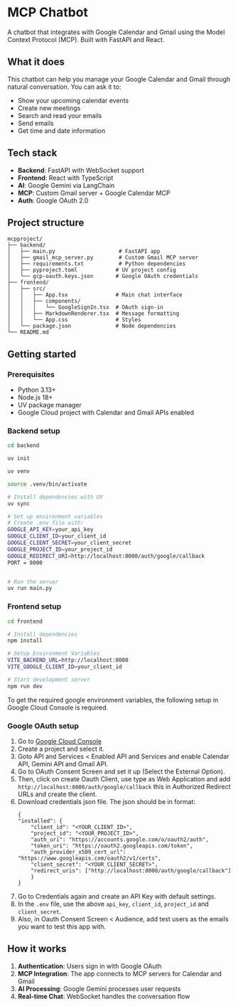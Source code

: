 # MCP Chatbot

A chatbot that integrates with Google Calendar and Gmail using the Model Context Protocol (MCP). Built with FastAPI and React.

## What it does

This chatbot can help you manage your Google Calendar and Gmail through natural conversation. You can ask it to:
- Show your upcoming calendar events
- Create new meetings
- Search and read your emails
- Send emails
- Get time and date information

## Tech stack

- **Backend**: FastAPI with WebSocket support
- **Frontend**: React with TypeScript
- **AI**: Google Gemini via LangChain
- **MCP**: Custom Gmail server + Google Calendar MCP
- **Auth**: Google OAuth 2.0

## Project structure

```
mcpproject/
├── backend/
│   ├── main.py                    # FastAPI app
│   ├── gmail_mcp_server.py        # Custom Gmail MCP server
│   ├── requirements.txt           # Python dependencies
│   ├── pyproject.toml            # UV project config
│   └── gcp-oauth.keys.json       # Google OAuth credentials
├── frontend/
│   ├── src/
│   │   ├── App.tsx               # Main chat interface
│   │   ├── components/
│   │   │   └── GoogleSignIn.tsx  # OAuth sign-in
│   │   ├── MarkdownRenderer.tsx  # Message formatting
│   │   └── App.css               # Styles
│   └── package.json              # Node dependencies
└── README.md
```

## Getting started

### Prerequisites

- Python 3.13+
- Node.js 18+
- UV package manager
- Google Cloud project with Calendar and Gmail APIs enabled

### Backend setup

```bash
cd backend

uv init

uv venv

source .venv/bin/activate

# Install dependencies with UV
uv sync

# Set up environment variables
# Create .env file with:
GOOGLE_API_KEY=your_api_key
GOOGLE_CLIENT_ID=your_client_id
GOOGLE_CLIENT_SECRET=your_client_secret
GOOGLE_PROJECT_ID=your_project_id
GOOGLE_REDIRECT_URI=http://localhost:8000/auth/google/callback
PORT = 8000


# Run the server
uv run main.py
```

### Frontend setup

```bash
cd frontend

# Install dependencies
npm install

# Setup Environment Variables
VITE_BACKEND_URL=http://localhost:8000
VITE_GOOGLE_CLIENT_ID=your_client_id

# Start development server
npm run dev
```

To get the required google environment variables, the following setup in Google Cloud Console is required.

### Google OAuth setup

1. Go to [Google Cloud Console](https://console.cloud.google.com/)
2. Create a project and select it.
3. Goto API and Services < Enabled API and Services and enable Calendar API, Gemini API and Gmail API.
4. Go to OAuth Consent Screen and set it up (Select the External Option).
5. Then, click on create Oauth Client, use type as Web Application and add `http://localhost:8000/auth/google/callback` this in Authorized Redirect URLs and create the client.
5. Download credentials json file. The json should be in format:
    ```
    {
    "installed": {
        "client_id": "<YOUR_CLIENT_ID>",
        "project_id": "<YOUR_PROJECT_ID>",
        "auth_uri": "https://accounts.google.com/o/oauth2/auth",
        "token_uri": "https://oauth2.googleapis.com/token",
        "auth_provider_x509_cert_url": "https://www.googleapis.com/oauth2/v1/certs",
        "client_secret": "<YOUR_CLIENT_SECRET>",
        "redirect_uris": ["http://localhost:8000/auth/google/callback"]
        }
    }
    ```
7. Go to Credentials again and create an API Key with default settings.
8. In the `.env` file, use the above `api_key`, `client_id`, `project_id` and `client_secret`.
9. Also, in Oauth Consent Screen < Audience, add test users as the emails you want to test this app with.

## How it works

1. **Authentication**: Users sign in with Google OAuth
2. **MCP Integration**: The app connects to MCP servers for Calendar and Gmail
3. **AI Processing**: Google Gemini processes user requests
4. **Real-time Chat**: WebSocket handles the conversation flow
